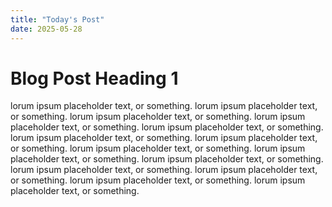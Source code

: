 ```yaml
---
title: "Today's Post"
date: 2025-05-28
---
```


# Blog Post Heading 1

lorum ipsum placeholder text, or something. lorum ipsum placeholder text, or something. 
lorum ipsum placeholder text, or something. lorum ipsum placeholder text, or something.
lorum ipsum placeholder text, or something. lorum ipsum placeholder text, or something.
lorum ipsum placeholder text, or something. lorum ipsum placeholder text, or something.
lorum ipsum placeholder text, or something. lorum ipsum placeholder text, or something.
lorum ipsum placeholder text, or something. lorum ipsum placeholder text, or something.
lorum ipsum placeholder text, or something. lorum ipsum placeholder text, or something. 
